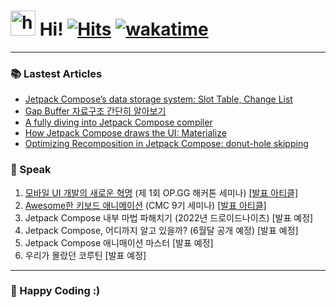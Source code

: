 # <img src="https://user-images.githubusercontent.com/1303154/88677602-1635ba80-d120-11ea-84d8-d263ba5fc3c0.gif" width="40px" alt="hi"> Hi! [![Hits](https://hits.seeyoufarm.com/api/count/incr/badge.svg?url=https%3A%2F%2Fgithub.com%2Fjisungbin%2Fjisungbin&count_bg=%2396D667&title_bg=%23555555&icon=ghostery.svg&icon_color=%23FFFFFF&title=see+my+profile&edge_flat=false)](https://github.com/jisungbin/fashion-guide) [![wakatime](https://wakatime.com/badge/user/2da851dd-14d7-47dd-821a-7d902e52c1c2.svg)](https://github.com/jisungbin/univ)

-----


### 📚 Lastest Articles

<!-- BLOG-POST-LIST:START -->
- [Jetpack Compose’s data storage system: Slot Table, Change List](https://sungbin.land/jetpack-composes-data-storage-system-slot-table-change-list-82e92d274c32?source=rss-32f8b2abeab9------2)
- [Gap Buffer 자료구조 간단히 알아보기](https://jisungbin.medium.com/gap-buffer-%EA%B0%84%EB%8B%A8%ED%9E%88-%EC%95%8C%EC%95%84%EB%B3%B4%EA%B8%B0-e1ed40649af9?source=rss-32f8b2abeab9------2)
- [A fully diving into Jetpack Compose compiler](https://sungbin.land/a-fully-diving-into-jetpack-compose-compiler-4f0fd7bead0c?source=rss-32f8b2abeab9------2)
- [How Jetpack Compose draws the UI: Materialize](https://sungbin.land/how-jetpack-compose-draws-the-ui-materialize-c3a0374ce56?source=rss-32f8b2abeab9------2)
- [Optimizing Recomposition in Jetpack Compose: donut-hole skipping](https://sungbin.land/optimizing-recomposition-in-jetpack-compose-donut-hole-skipping-6baf22f059bb?source=rss-32f8b2abeab9------2)
<!-- BLOG-POST-LIST:END -->



### 🎤 Speak

1. [모바일 UI 개발의 새로운 혁명](https://youtu.be/GNQNbOs9NrA) (제 1회 OP.GG 해커톤 세미나) [[발표 아티클]](https://sungbin.land/%EB%AA%A8%EB%B0%94%EC%9D%BC-ui-%EA%B0%9C%EB%B0%9C%EC%9D%98-%EC%83%88%EB%A1%9C%EC%9A%B4-%ED%98%81%EB%AA%85-739c76a501b1)
2. [Awesome한 키보드 애니메이션](https://youtu.be/k_s3gaQWXos) (CMC 9기 세미나) [[발표 아티클]](https://sungbin.land/%EC%95%88%EB%93%9C%EB%A1%9C%EC%9D%B4%EB%93%9C-windowinsets%EB%A1%9C-%ED%82%A4%EB%B3%B4%EB%93%9C-%EC%95%A0%EB%8B%88%EB%A9%94%EC%9D%B4%EC%85%98-%EA%B5%AC%ED%98%84%ED%95%98%EA%B8%B0-1-b6452ed44bc8)
3. Jetpack Compose 내부 마법 파해치기 (2022년 드로이드나이츠) [발표 예정]
4. Jetpack Compose, 어디까지 알고 있을까? (6월달 공개 예정) [발표 예정]
5. Jetpack Compose 애니매이션 마스터 [발표 예정]
6. 우리가 몰랐던 코루틴 [발표 예정]


-----

### 🤗 Happy Coding :)
